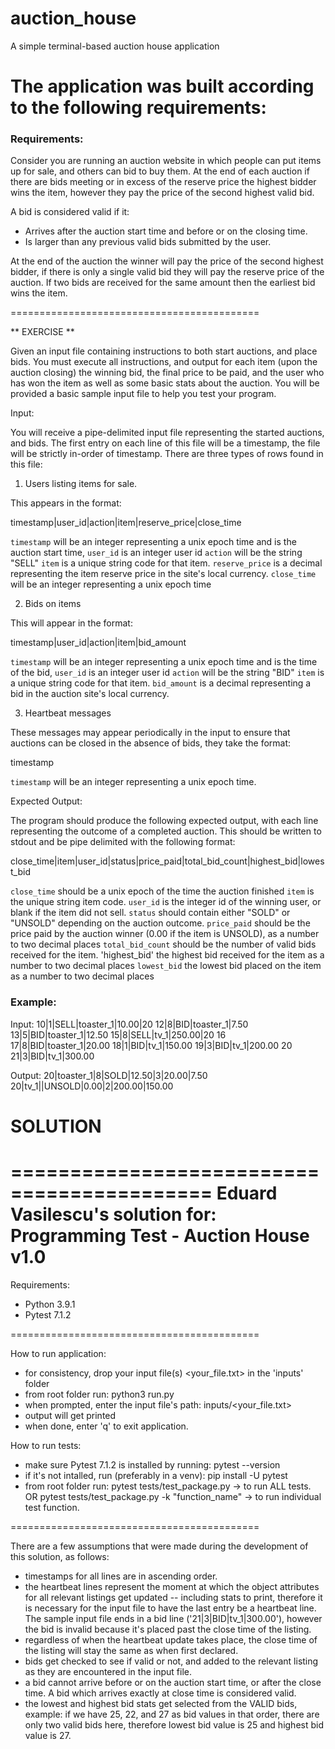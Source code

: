 # auction_house
A simple terminal-based auction house application

The application was built according to the following requirements:
===========================================
### Requirements:

Consider you are running an auction website in which people can put items up for sale, and others
can bid to buy them. At the end of each auction if there are bids meeting or in excess of the
reserve price the highest bidder wins the item, however they pay the price of the second highest
valid bid.

A bid is considered valid if it:
  * Arrives after the auction start time and before or on the closing time.
  * Is larger than any previous valid bids submitted by the user.

At the end of the auction the winner will pay the price of the second highest bidder, if there
is only a single valid bid they will pay the reserve price of the auction. If two bids are received
for the same amount then the earliest bid wins the item.


===========================================

** EXERCISE **

Given an input file containing instructions to both start auctions, and place bids. You must
execute all instructions, and output for each item (upon the auction closing) the winning bid,
the final price to be paid, and the user who has won the item as well as some basic stats about
the auction. You will be provided a basic sample input file to help you test your program.

Input:

You will receive a pipe-delimited input file representing the started auctions, and bids. The
first entry on each line of this file will be a timestamp, the file will be strictly in-order
of timestamp. There are three types of rows found in this file:

1) Users listing items for sale.

This appears in the format:

timestamp|user_id|action|item|reserve_price|close_time

`timestamp` will be an integer representing a unix epoch time and is the auction start time,
`user_id` is an integer user id
`action` will be the string "SELL"
`item` is a unique string code for that item.
`reserve_price` is a decimal representing the item reserve price in the site's local currency.
`close_time` will be an integer representing a unix epoch time


2) Bids on items

This will appear in the format:

timestamp|user_id|action|item|bid_amount

`timestamp` will be an integer representing a unix epoch time and is the time of the bid,
`user_id` is an integer user id
`action` will be the string "BID"
`item` is a unique string code for that item.
`bid_amount` is a decimal representing a bid in the auction site's local currency.

3) Heartbeat messages

These messages may appear periodically in the input to ensure that auctions can be closed
in the absence of bids, they take the format:

timestamp

`timestamp` will be an integer representing a unix epoch time.


Expected Output:

The program should produce the following expected output, with each line representing the
outcome of a completed auction. This should be written to stdout and be pipe delimited
with the following format:

close_time|item|user_id|status|price_paid|total_bid_count|highest_bid|lowest_bid

`close_time` should be a unix epoch of the time the auction finished
`item` is the unique string item code.
`user_id` is the integer id of the winning user, or blank if the item did not sell.
`status` should contain either "SOLD" or "UNSOLD" depending on the auction outcome.
`price_paid` should be the price paid by the auction winner (0.00 if the item is UNSOLD), as a
number to two decimal places
`total_bid_count` should be the number of valid bids received for the item.
'highest_bid' the highest bid received for the item as a number to two decimal places
`lowest_bid` the lowest bid placed on the item as a number to two decimal places


### Example:

Input:
10|1|SELL|toaster_1|10.00|20
12|8|BID|toaster_1|7.50
13|5|BID|toaster_1|12.50
15|8|SELL|tv_1|250.00|20
16
17|8|BID|toaster_1|20.00
18|1|BID|tv_1|150.00
19|3|BID|tv_1|200.00
20
21|3|BID|tv_1|300.00


Output:
20|toaster_1|8|SOLD|12.50|3|20.00|7.50
20|tv_1||UNSOLD|0.00|2|200.00|150.00


# SOLUTION

===========================================
Eduard Vasilescu's solution for:
Programming Test - Auction House
v1.0
===========================================

Requirements:
 - Python 3.9.1
 - Pytest 7.1.2

===========================================

How to run application:
 - for consistency, drop your input file(s) 
 <your_file.txt> in the 'inputs' folder
 - from root folder run: 
 python3 run.py
 - when prompted, enter the input file's path:
 inputs/<your_file.txt>
 - output will get printed
 - when done, enter 'q' to exit application.

How to run tests:
 - make sure Pytest 7.1.2 is installed by running:
 pytest --version
 - if it's not intalled, run (preferably in a venv):
 pip install -U pytest
 - from root folder run:
 pytest tests/test_package.py
 -> to run ALL tests.
 OR
 pytest tests/test_package.py -k "function_name"
 -> to run individual test function.

===========================================

There are a few assumptions that were made during the development of
this solution, as follows:
- timestamps for all lines are in ascending order.
- the heartbeat lines represent the moment at which the object attributes
for all relevant listings get updated -- including stats to print, therefore 
it is necessary for the input file to have the last entry be a heartbeat line.
The sample input file ends in a bid line ('21|3|BID|tv_1|300.00'), however the
bid is invalid because it's placed past the close time of the listing.
- regardless of when the heartbeat update takes place, the close time of the
listing will stay the same as when first declared.
- bids get checked to see if valid or not, and added to the relevant listing as 
they are encountered in the input file.
- a bid cannot arrive before or on the auction start time, or after the close time.
A bid which arrives exactly at close time is considered valid.
- the lowest and highest bid stats get selected from the VALID bids, example:
if we have 25, 22, and 27 as bid values in that order, there are only two valid 
bids here, therefore lowest bid value is 25 and highest bid value is 27.
